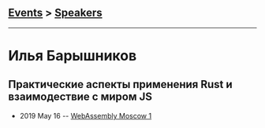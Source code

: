 ## [Events](../README.md) > [Speakers](../speakers.md)
---

# Илья Барышников

## Практические аспекты применения Rust и взаимодествие с миром JS
- 2019 May 16 -- [WebAssembly Moscow 1](https://www.youtube.com/watch?v=O8IMFHu1dG0&t=3261s)    
